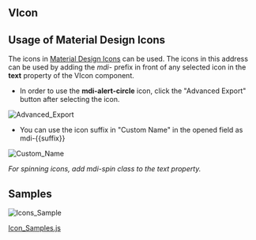 ## VIcon

## Usage of Material Design Icons
The icons in [Material Design Icons](https://materialdesignicons.com) can be used. The icons in this address can be used by adding the *mdi-* prefix in front of any selected icon in the **text** property of the VIcon component.


*  In order to use the **mdi-alert-circle** icon, click the "Advanced Export" button after selecting the icon.

![Advanced_Export](https://cdn.softtech.com.tr/ngsp-quick/nemo/dev/mdImages/VIcon/Advanced_Export.png)

*  You can use the icon suffix in "Custom Name" in the opened field as mdi-{{suffix}}


![Custom_Name](https://cdn.softtech.com.tr/ngsp-quick/nemo/dev/mdImages/VIcon/Custom_Name.png)


*For spinning icons, add mdi-spin class to the text property.*

## Samples

![Icons_Sample](https://cdn.softtech.com.tr/ngsp-quick/nemo/dev/mdImages/VIcon/Icons_Sample.png)


[Icon_Samples.js](https://cdn.softtech.com.tr/ngsp-quick/nemo/dev/mdScripts/VIcon/Icon_Samples.js)